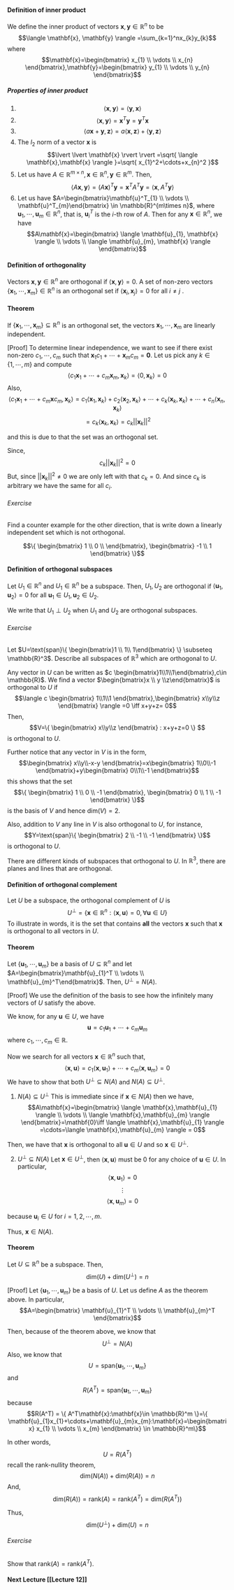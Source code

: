 #### Definition of inner product
We define the inner product of vectors $\mathbf{x},\mathbf{y}\in \mathbb{R}^n$ to be
$$\langle \mathbf{x}, \mathbf{y} \rangle =\sum_{k=1}^nx_{k}y_{k}$$
where $$\mathbf{x}=\begin{bmatrix}
x_{1} \\
\vdots \\
x_{n}
\end{bmatrix},\mathbf{y}=\begin{bmatrix}
y_{1} \\
\vdots \\
y_{n}
\end{bmatrix}$$

##### Properties of inner product
1. $$\langle \mathbf{x},\mathbf{y} \rangle =\langle \mathbf{y},\mathbf{x} \rangle $$
2. $$\langle \mathbf{x},\mathbf{y} \rangle =\mathbf{x}^T\mathbf{y}=\mathbf{y}^T \mathbf{x}$$
3. $$\langle a\mathbf{x}+\mathbf{y},\mathbf{z} \rangle = a\langle \mathbf{x},\mathbf{z} \rangle + \langle \mathbf{y},\mathbf{z} \rangle   $$
4. The $l_2$ norm of a vector $\mathbf{x}$ is $$\lvert \lvert \mathbf{x} \rvert  \rvert =\sqrt{ \langle \mathbf{x},\mathbf{x} \rangle  }=\sqrt{ x_{1}^2+\cdots+x_{n}^2 }$$
5. Let us have $A \in \mathbb{R}^{m \times n}, \mathbf{x}\in \mathbb{R}^n,\mathbf{y}\in \mathbb{R}^m$. Then, $$\langle A\mathbf{x}, \mathbf{y} \rangle=(A\mathbf{x})^T\mathbf{y}=\mathbf{x}^TA^T\mathbf{y} = \langle \mathbf{x},A^T\mathbf{y} \rangle  $$
6. Let us have $A=\begin{bmatrix}\mathbf{u}^T_{1} \\ \vdots \\ \mathbf{u}^T_{m}\end{bmatrix} \in \mathbb{R}^{m\times n}$, where $\mathbf{u}_{1},\cdots,\mathbf{u}_{m}\in \mathbb{R}^n$, that is, $\mathbf{u}^T_{i}$ is the $i$-th row of $A$. Then for any $\mathbf{x}\in \mathbb{R}^{n}$, we have $$A\mathbf{x}=\begin{bmatrix}
\langle \mathbf{u}_{1}, \mathbf{x} \rangle  \\
\vdots \\
\langle \mathbf{u}_{m}, \mathbf{x} \rangle
\end{bmatrix}$$

#### Definition of orthogonality
Vectors $\mathbf{x}, \mathbf{y} \in \mathbb{R}^n$ are orthogonal if $\langle \mathbf{x},\mathbf{y} \rangle=0$. A set of non-zero vectors $\{ \mathbf{x}_{1},\cdots,\mathbf{x}_{m} \} \in \mathbb{R}^n$ is an orthogonal set if $\langle \mathbf{x}_{i},\mathbf{x}_{j} \rangle = 0$ for all $i \neq j$ .

#### Theorem
If $\{ \mathbf{x}_{1},\cdots,\mathbf{x}_{m} \} \subseteq \mathbb{R}^n$ is an orthogonal set, the vectors $\mathbf{x}_{1},\cdots,\mathbf{x}_{m}$ are linearly independent.

[Proof]
To determine linear independence, we want to see if there exist non-zero $c_{1},\cdots,c_{m}$ such that $\mathbf{x}_{1}c_{1}+\cdots+\mathbf{x}_{m}c_{m}=\mathbf{0}$. Let us pick any $k \in \{ 1,\cdots,m \}$ and compute
$$\langle c_{1}\mathbf{x}_{1}+\cdots+c_{m}\mathbf{x}_{m},  \mathbf{x}_{k} \rangle = \langle 0, \mathbf{x}_{k} \rangle =0 $$
Also, $$\langle c_{1}\mathbf{x}_{1}+\cdots+c_{m}\mathbf{x}c_{m},  \mathbf{x}_{k} \rangle = c_{1}\langle \mathbf{x}_{1},\mathbf{x}_{k} \rangle + c_{2}\langle \mathbf{x}_{2},\mathbf{x}_{k} \rangle + \cdots+  c_{k}\langle \mathbf{x}_{k},\mathbf{x}_{k} \rangle + \cdots +  c_{n}\langle \mathbf{x}_{n},\mathbf{x}_{k} \rangle $$
$$=c_{k}\langle \mathbf{x}_{k},\mathbf{x}_{k} \rangle = c_{k}\lvert \lvert \mathbf{x}_{k} \rvert  \rvert  ^2$$

and this is due to that the set was an orthogonal set.

Since, $$ c_{k}\lvert \lvert \mathbf{x}_{k} \rvert  \rvert  ^2 = 0$$
But, since $\lvert \lvert \mathbf{x}_{k} \rvert \rvert^2 \neq 0$ we are only left with that $c_{k}=0$. And since $c_k$ is arbitrary we have the same for all $c_i$.

###### Exercise
Find a counter example for the other direction, that is write down a linearly independent set which is not orthogonal.

$$\{ \begin{bmatrix}
1 \\
0 \\
\end{bmatrix}, \begin{bmatrix}
-1  \\
1
\end{bmatrix} \}$$

#### Definition of orthogonal subspaces
Let $U_{1}\in \mathbb{R}^n$ and $U_{1}\in \mathbb{R}^n$ be a subspace. Then, $U_{1},U_{2}$ are orthogonal if $\langle \mathbf{u}_{1}, \mathbf{u}_{2} \rangle = 0$ for all $\mathbf{u}_{1}\in U_{1},\mathbf{u}_{2} \in U_{2}$.

We write that $U_{1} \perp U_{2}$ when $U_1$ and $U_2$ are orthogonal subspaces.

###### Exercise
Let $U=\text{span}\{ \begin{bmatrix}1 \\ 1\\ 1\end{bmatrix} \} \subseteq \mathbb{R}^3$. Describe all subspaces of $\mathbb{R}^3$ which are orthogonal to $U$.

Any vector in $U$ can be written as $c \begin{bmatrix}1\\1\\1\end{bmatrix},c\in \mathbb{R}$. We find a vector $\begin{bmatrix}x \\ y \\z\end{bmatrix}$ is orthogonal to $U$ if
$$\langle c \begin{bmatrix}
1\\1\\1
\end{bmatrix},\begin{bmatrix}
x\\y\\z
\end{bmatrix} \rangle =0 \iff x+y+z= 0$$
Then,
$$V=\{ \begin{bmatrix}
x\\y\\z
\end{bmatrix} : x+y+z=0 \} $$
is orthogonal to $U$.

Further notice that any vector in $V$ is in the form, 
$$\begin{bmatrix}
x\\y\\-x-y
\end{bmatrix}=x\begin{bmatrix}
1\\0\\-1
\end{bmatrix}+y\begin{bmatrix}
0\\1\\-1
\end{bmatrix}$$
this shows that the set $$\{ \begin{bmatrix}
1 \\
0 \\
-1
\end{bmatrix}, \begin{bmatrix}
0 \\
1 \\
-1
\end{bmatrix} \}$$ is the basis of $V$ and hence $\text{dim}(V)= 2$.

Also, addition to $V$ any line in $V$ is also orthogonal to $U$, for instance,
$$Y=\text{span}\{ \begin{bmatrix}
2 \\
-1 \\
-1
\end{bmatrix} \}$$
is orthogonal to $U$.

There are different kinds of subspaces that orthogonal to $U$. In $\mathbb{R}^3$, there are planes and lines that are orthogonal.

#### Definition of orthogonal complement
Let $U$ be a subspace, the orthogonal complement of $U$ is $$U^\perp=\{ \mathbf{x}\in \mathbb{R}^n:\langle \mathbf{x},\mathbf{u} \rangle =0,\forall \mathbf{u}\in U \}$$
To illustrate in words, it is the set that contains **all** the vectors $\mathbf{x}$ such that $\mathbf{x}$ is orthogonal to all vectors in $U$. 

#### Theorem
Let $\{ \mathbf{u}_{1},\cdots,\mathbf{u}_{m} \}$ be a basis of $U \subseteq \mathbb{R}^n$ and let $A=\begin{bmatrix}\mathbf{u}_{1}^T \\ \vdots \\ \mathbf{u}_{m}^T\end{bmatrix}$. Then, $U^\perp=N(A)$.

[Proof]
We use the definition of the basis to see how the infinitely many vectors of $U$ satisfy the above.

We know, for any $\mathbf{u}\in U$, we have
$$\mathbf{u}=c_{1}\mathbf{u}_{1}+\cdots+c_{m}\mathbf{u}_{m}$$
where $c_{1},\cdots,c_{m}\in \mathbb{R}$.

Now we search for all vectors $\mathbf{x}\in \mathbb{R}^n$ such that,
$$\langle \mathbf{x},\mathbf{u} \rangle =c_{1}\langle \mathbf{x},\mathbf{u}_{1} \rangle + \cdots+c_{m}\langle \mathbf{x},\mathbf{u}_{m} \rangle=0  $$
We have to show that both $U^\perp \subseteq N(A)$ and $N(A) \subseteq U^\perp$.

1. $N(A) \subseteq U^\perp$
This is immediate since if $\mathbf{x}\in N(A)$ then we have,
$$A\mathbf{x}=\begin{bmatrix}
\langle \mathbf{x},\mathbf{u}_{1} \rangle \\
\vdots \\
\langle \mathbf{x},\mathbf{u}_{m} \rangle  
\end{bmatrix}=\mathbf{0}\iff \langle  \mathbf{x},\mathbf{u}_{1} \rangle =\cdots=\langle  \mathbf{x},\mathbf{u}_{m} \rangle = 0$$

Then, we have that $\mathbf{x}$ is orthogonal to all $\mathbf{u}\in U$ and so $\mathbf{x} \in U^\perp$.

2. $U^\perp \subseteq N(A)$
Let $\mathbf{x}\in U^\perp$, then $\langle \mathbf{x},\mathbf{u} \rangle$ must be 0 for any choice of $\mathbf{u}\in U$. In particular,
$$\langle \mathbf{x},\mathbf{u}_{1} \rangle =0$$
$$\vdots$$
$$\langle \mathbf{x},\mathbf{u}_{m} \rangle =0$$

because $\mathbf{u}_{i} \in U$ for $i=1,2,\cdots,m$.

Thus, $\mathbf{x}\in N(A)$.

#### Theorem
Let $U \subseteq \mathbb{R}^n$ be a subspace. Then, $$\text{dim}(U) + \text{dim}(U^\perp)=n$$

[Proof]
Let $\{ \mathbf{u}_{1},\cdots,\mathbf{u}_{m} \}$ be a basis of $U$. Let us define $A$ as the theorem above. In particular,
$$A=\begin{bmatrix}
\mathbf{u}_{1}^T \\ \vdots \\ \mathbf{u}_{m}^T
\end{bmatrix}$$

Then, because of the theorem above, we know that
$$U^\perp = N(A)$$
Also, we know that
$$U=\text{span}\{ \mathbf{u}_{1},\cdots,\mathbf{u}_{m} \}$$
and $$R(A^T)=\text{span}\{ \mathbf{u}_{1},\cdots,\mathbf{u}_{m} \}$$
because
$$R(A^T) = \{ A^T\mathbf{x}:\mathbf{x}\in \mathbb{R}^m \}=\{ \mathbf{u}_{1}x_{1}+\cdots+\mathbf{u}_{m}x_{m}:\mathbf{x}=\begin{bmatrix}
x_{1} \\
\vdots \\
x_{m}
\end{bmatrix} \in \mathbb{R}^m\}$$

In other words,
$$U=R(A^T)$$
recall the rank-nullity theorem,$$\text{dim}(N(A))+\text{dim}(R(A))=n$$
And,
$$\text{dim}(R(A))=\text{rank}(A)=\text{rank}(A^T)=\text{dim}(R(A^T))$$

Thus,
$$\text{dim}(U^\perp)+\text{dim}(U)=n$$

###### Exercise
Show that $\text{rank}(A)=\text{rank}(A^T)$.

#### Next Lecture [[Lecture 12]]

